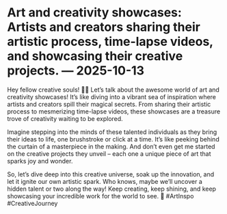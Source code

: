 # Art and creativity showcases: Artists and creators sharing their artistic process, time-lapse videos, and showcasing their creative projects. — 2025-10-13

Hey fellow creative souls! 🎨✨ Let’s talk about the awesome world of art and creativity showcases! It’s like diving into a vibrant sea of inspiration where artists and creators spill their magical secrets. From sharing their artistic process to mesmerizing time-lapse videos, these showcases are a treasure trove of creativity waiting to be explored.

Imagine stepping into the minds of these talented individuals as they bring their ideas to life, one brushstroke or click at a time. It’s like peeking behind the curtain of a masterpiece in the making. And don’t even get me started on the creative projects they unveil – each one a unique piece of art that sparks joy and wonder.

So, let’s dive deep into this creative universe, soak up the innovation, and let it ignite our own artistic spark. Who knows, maybe we’ll uncover a hidden talent or two along the way! Keep creating, keep shining, and keep showcasing your incredible work for the world to see. 🌟 #ArtInspo #CreativeJourney